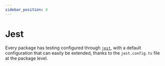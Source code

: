 ```yaml
---
sidebar_position: 4
---
```


# Jest

Every package has testing configured through [`jest`](https://jestjs.io/), with a default configuration that can easily be extended, thanks to the `jest.config.ts` file at the package level.
